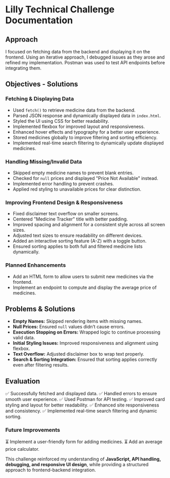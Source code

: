 # Lilly Technical Challenge Documentation

## Approach

I focused on fetching data from the backend and displaying it on the frontend. Using an iterative approach, I debugged issues as they arose and refined my implementation. Postman was used to test API endpoints before integrating them.

## Objectives - Solutions

### **Fetching & Displaying Data**

- Used `fetch()` to retrieve medicine data from the backend.
- Parsed JSON response and dynamically displayed data in `index.html`.
- Styled the UI using CSS for better readability.
- Implemented flexbox for improved layout and responsiveness.
- Enhanced hover effects and typography for a better user experience.
- Stored medicines globally to improve filtering and sorting efficiency.
- Implemented real-time search filtering to dynamically update displayed medicines.

### **Handling Missing/Invalid Data**

- Skipped empty medicine names to prevent blank entries.
- Checked for `null` prices and displayed "Price Not Available" instead.
- Implemented error handling to prevent crashes.
- Applied red styling to unavailable prices for clear distinction.

### **Improving Frontend Design & Responsiveness**

- Fixed disclaimer text overflow on smaller screens.
- Centered "Medicine Tracker" title with better padding.
- Improved spacing and alignment for a consistent style across all screen sizes.
- Adjusted text sizes to ensure readability on different devices.
- Added an interactive sorting feature (A-Z) with a toggle button.
- Ensured sorting applies to both full and filtered medicine lists dynamically.

### **Planned Enhancements**

- Add an HTML form to allow users to submit new medicines via the frontend.
- Implement an endpoint to compute and display the average price of medicines.

## Problems & Solutions

- **Empty Names:** Skipped rendering items with missing names.
- **Null Prices:** Ensured `null` values didn’t cause errors.
- **Execution Stopping on Errors:** Wrapped logic to continue processing valid data.
- **Initial Styling Issues:** Improved responsiveness and alignment using flexbox.
- **Text Overflow:** Adjusted disclaimer box to wrap text properly.
- **Search & Sorting Integration:** Ensured that sorting applies correctly even after filtering results.

## Evaluation

✅ Successfully fetched and displayed data.
✅ Handled errors to ensure smooth user experience.
✅ Used Postman for API testing.
✅ Improved card styling and layout for better readability.
✅ Enhanced site responsiveness and consistency.
✅ Implemented real-time search filtering and dynamic sorting.

### **Future Improvements**

⏳ Implement a user-friendly form for adding medicines.
⏳ Add an average price calculator.

This challenge reinforced my understanding of **JavaScript, API handling, debugging, and responsive UI design**, while providing a structured approach to frontend-backend integration.
